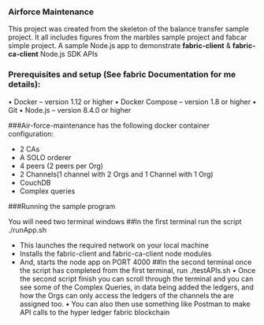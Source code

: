 ### Airforce Maintenance 
This project was created from the skeleton of the balance transfer sample project. It all includes figures from the marbles sample project and fabcar simple project. 
A sample Node.js app to demonstrate **__fabric-client__** & **__fabric-ca-client__** Node.js SDK APIs

### Prerequisites and setup (See fabric Documentation for me details):
•	Docker – version 1.12 or higher
•	Docker Compose – version 1.8 or higher
•	Git 
•	Node.js – version 8.4.0 or higher

###Air-force-maintenance has the following docker container configuration:
* 2 CAs
* A SOLO orderer
* 4 peers (2 peers per Org)
* 2 Channels(1 channel with 2 Orgs and 1 Channel with 1 Org)
* CouchDB 
* Complex queries


###Running the sample program

You will need two terminal windows
##In the first terminal run the script ./runApp.sh
* This launches the required network on your local machine
* Installs the fabric-client and fabric-ca-client node modules
* And, starts the node app on PORT 4000
##In the second terminal once the script has completed from the first terminal, run ./testAPIs.sh
•	Once the second script finish you can scroll through the terminal and you can see some of the Complex Queries, in data being added the ledgers, and how the Orgs can only access the ledgers of the channels the are assigned too.
•	You can also then use something like Postman to make API calls to the hyper ledger fabric blockchain
